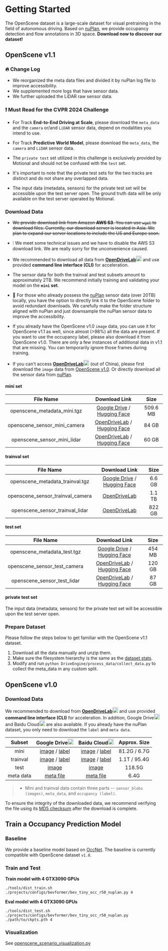 # Getting Started

The OpenScene dataset is a large-scale dataset for visual pretraining in the field of autonomous driving.
Based on [nuPlan](https://www.nuscenes.org/nuplan), we provide occupancy detection and flow annotations in 3D space.
**Download now to discover our dataset!**

## OpenScene v1.1

### :fire: Change Log
- We reorganized the meta data files and divided it by nuPlan log file to improve accessibility.
- We supplemented more logs that have sensor data.
- We further uploaded the LiDAR raw sensor data.

### :exclamation: Must Read for the CVPR 2024 Challenge

- For Track **End-to-End Driving at Scale**, please download the `meta_data` and the `camera` or/and `LiDAR` sensor data, depend on modalities you intend to use.
- For Track **Predictive World Model**, please download the `meta_data`, the `camera` and `LiDAR` sensor data.

- The `private test` set utilized in this challenge is exclusively provided by Motional and should not be confused with the `test` set.
- It's important to note that the private test sets for the two tracks are distinct and do not share any overlapped data.
- The input data (metadata, sensors) for the private test set will be accessible upon the test server open. The ground truth data will be only available on the test server operated by Motional.


### Download Data
- ~~We provide download link from Amazon **AWS S3**. You can use `wget` to download files. Currently, our download server is located in Asia. We plan to expand our server locations to include the US and Europe soon.~~
- :grey_exclamation: We meet some technical issues and we have to disable the AWS S3 download link. We are really sorry for the unconvenience caused.

- We recommended to download all data from [**OpenDriveLab**](https://openxlab.org.cn/datasets/OpenDriveLab/OpenScene/tree/main/openscene-v1.1)<img src="https://github.com/OpenDriveLab/OpenLane-V2/assets/29263416/4cfa0f7f-535c-40fa-9fca-81276683931d" alt="OpenDriveLab" width="18"/> and use provided **command line interface (CLI)** for acceleration.

- The sensor data for both the trainval and test subsets amount to approximately 2TB. We recommend initially training and validating your model on the **`mini` set**.

- :bell: For those who already possess the [nuPlan](https://www.nuscenes.org/nuplan) sensor data (over 20TB) locally, you have the option to directly link it to the OpenScene folder to avoid redundant downloads. We carefully make the folder structure aligned with nuPlan and just downsample the nuPlan sensor data to improve the accessibility.

- If you already have the OpenScene v1.0 `image` data, you can use it for OpenScene v1.1 as well, since almost (>98%) all the data are present. If you want to use the occupancy label, please also download it from OpenScene v1.0. There are only a few instances of additional data in v1.1 that are missing. You can temporarily ignore those frames during training.

- If you can't access [**OpenDriveLab**](https://openxlab.org.cn/datasets/OpenDriveLab/OpenScene/tree/main/openscene-v1.1)<img src="https://github.com/OpenDriveLab/OpenLane-V2/assets/29263416/4cfa0f7f-535c-40fa-9fca-81276683931d" alt="OpenDriveLab" width="18"/> (out of China), please first download the `image` data from [OpenScene v1.0](#openscene-v10). Or directly download all the sensor data from [nuPlan](https://www.nuscenes.org/nuplan).


#### mini set

| File Name  | Download Link | Size |
| :--------: | :----------: | :--: |
| openscene_metadata_mini.tgz | [Google Drive](https://drive.google.com/drive/folders/1MnRwhnEBsgZxbaleHxc3Gw7Ovc4I9az1?usp=sharing) / [Hugging Face](https://huggingface.co/datasets/OpenDriveLab/OpenScene/resolve/main/openscene-v1.1/openscene_metadata_mini.tgz?download=true)  | 509.6 MB |
| openscene_sensor_mini_camera | [OpenDriveLab](https://openxlab.org.cn/datasets/OpenDriveLab/OpenScene/tree/main/openscene-v1.1) / [Hugging Face](https://huggingface.co/datasets/OpenDriveLab/OpenScene/tree/main/openscene-v1.1/openscene_sensor_mini_camera) | 84 GB |
| openscene_sensor_mini_lidar | [OpenDriveLab](https://openxlab.org.cn/datasets/OpenDriveLab/OpenScene/tree/main/openscene-v1.1) / [Hugging Face](https://huggingface.co/datasets/OpenDriveLab/OpenScene/tree/main/openscene-v1.1/openscene_sensor_mini_lidar) | 60 GB |

#### trainval set

| File Name  | Download Link | Size |
| :--------: | :----------: | :--: |
| openscene_metadata_trainval.tgz | [Google Drive](https://drive.google.com/drive/folders/1MnRwhnEBsgZxbaleHxc3Gw7Ovc4I9az1?usp=sharing) / [Hugging Face](https://huggingface.co/datasets/OpenDriveLab/OpenScene/resolve/main/openscene-v1.1/openscene_metadata_trainval.tgz?download=true) | 6.6 GB |
| openscene_sensor_trainval_camera | [OpenDriveLab](https://openxlab.org.cn/datasets/OpenDriveLab/OpenScene/tree/main/openscene-v1.1) | 1.1 TB |
| openscene_sensor_trainval_lidar | [OpenDriveLab](https://openxlab.org.cn/datasets/OpenDriveLab/OpenScene/tree/main/openscene-v1.1) | 822 GB |

#### test set

| File Name  | Download Link | Size |
| :--------: | :----------: | :--: |
| openscene_metadata_test.tgz | [Google Drive](https://drive.google.com/drive/folders/1MnRwhnEBsgZxbaleHxc3Gw7Ovc4I9az1?usp=sharing) / [Hugging Face](https://huggingface.co/datasets/OpenDriveLab/OpenScene/resolve/main/openscene-v1.1/openscene_metadata_test.tgz?download=true) | 454 MB |
| openscene_sensor_test_camera | [OpenDriveLab](https://openxlab.org.cn/datasets/OpenDriveLab/OpenScene/tree/main/openscene-v1.1) / [Hugging Face](https://huggingface.co/datasets/OpenDriveLab/OpenScene/tree/main/openscene-v1.1/openscene_sensor_test_camera) | 120 GB |
| openscene_sensor_test_lidar | [OpenDriveLab](https://openxlab.org.cn/datasets/OpenDriveLab/OpenScene/tree/main/openscene-v1.1) / [Hugging Face](https://huggingface.co/datasets/OpenDriveLab/OpenScene/tree/main/openscene-v1.1/openscene_sensor_test_lidar) | 87 GB |

#### private test set

The input data (metadata, sensors) for the private test set will be accessible upon the test server open.

### Prepare Dataset

Please follow the steps below to get familiar with the OpenScene v1.1 dataset.

1. Download all the data manually and unzip them.
2. Make sure the filesystem hierarchy is the same as the [dataset stats](dataset_stats.md#filesystem-hierarchy).
3. Modify and run `python DriveEngine/process_data/collect_data.py` to collect the meta_data in any custom split.


## OpenScene v1.0

### Download Data

We recommended to download from [**OpenDriveLab**](https://openxlab.org.cn/datasets/OpenDriveLab/OpenScene)<img src="https://github.com/OpenDriveLab/OpenLane-V2/assets/29263416/4cfa0f7f-535c-40fa-9fca-81276683931d" alt="OpenDriveLab" width="18"/> and use provided **command line interface (CLI)** for acceleration. In addition, Google Drive<img src="https://ssl.gstatic.com/docs/doclist/images/drive_2022q3_32dp.png" alt="Google Drive" width="18"/> and Baidu Cloud<img src="https://nd-static.bdstatic.com/m-static/v20-main/favicon-main.ico" alt="Baidu Yun" width="18"/> are also available. If you already have the nuPlan dataset, you only need to download the `label` and `meta data`.

| Subset  | Google Drive<img src="https://ssl.gstatic.com/docs/doclist/images/drive_2022q3_32dp.png" alt="Google Drive" width="18"/> | Baidu Cloud<img src="https://nd-static.bdstatic.com/m-static/v20-main/favicon-main.ico" alt="Baidu Yun" width="18"/> | Approx. Size |
| :---: |  :---: | :---: | :---: |
| mini |  [image](https://drive.google.com/drive/folders/1sWCpfQiAjOf2e9D3O3R2gJz5e9MXNArI?usp=drive_link) / [label](https://drive.google.com/drive/folders/16xjIgfaIiUq34aU3Qev9pVCDCk90HoEu?usp=drive_link) |  [image](https://pan.baidu.com/s/15nF043xirjZnrOm9qgLh8w?pwd=hksj) / [label](https://pan.baidu.com/s/1HKeDR-qRKpxOAhjesSMjyQ?pwd=ek5j) |  81.2G / 6.7G |
| trainval  |  [image](https://drive.google.com/drive/folders/1kwPMvECZbyWx1AsVLNLP9sLNYQIvScki?usp=drive_link) / [label](https://drive.google.com/drive/folders/1rtMG5gfqL7T7aV06awEa0oyjgGd5q2bI?usp=drive_link) |  [image](https://pan.baidu.com/s/1ZW5oV4JmKFwtO9ciTC-sBA?pwd=qx9x) / [label](https://pan.baidu.com/s/1_WW6spKo_Ru_0ge9SCuOQg?pwd=j6qn) |  1.1T / 95.4G |
| test |  [image](https://drive.google.com/drive/folders/1VUapdlwKRRVl7rh6XLUC9ekLja-EHC4R?usp=drive_link)   |  [image](https://pan.baidu.com/s/1kUKzYszyoRyZj-2m4uCiTw?pwd=8hxs) | 118.5G |
| meta data | [meta file](https://drive.google.com/drive/folders/1kf_qkvXQ2gT4o8JBd5fQL4_2CtApnbOF?usp=drive_link) |  [meta file](https://pan.baidu.com/s/1MxtbNvzZO_NsuYvPGPwwAA?pwd=kwbz) | 6.4G |

> - Mini and trainval data contain three parts -- `sensor_blobs (images)`, `meta_data`, and `occupancy (label)`.

To ensure the integrity of the downloaded data, we recommend verifying the file using its [MD5 checksum](https://drive.google.com/file/d/1B9E43icOc16AhzHU33_RBsgVIfhoNgRI/view?usp=drive_link) after the download is complete.

## Train a Occupancy Prediction Model

### Baseline

We provide a baseline model based on [OccNet](https://github.com/OpenDriveLab/OccNet). The baseline is currently compatible with OpenScene dataset `v1.0`.
<!---Please refer to [DriveEngine](https://github.com/OpenDriveLab/DriveEngine/) (TBA) for details.--->



### Train and Test

**Train model with 4 GTX3090 GPUs** 
```
./tools/dist_train.sh ./projects/configs/bevformer/bev_tiny_occ_r50_nuplan.py 4
```

**Eval model with 4 GTX3090 GPUs**
```
./tools/dist_test.sh ./projects/configs/bevformer/bev_tiny_occ_r50_nuplan.py ./path/to/ckpts.pth 4
```
<!---Note: using 1 GPU to eval can obtain slightly higher performance because continuous video may be truncated with multiple GPUs. By default, we report the score evaluated with 8 GPUs.--->



### Visualization 

See [openscene_scenario_visualization.py](/DriveEngine/process_data/openscene_scenario_visualization.py)

